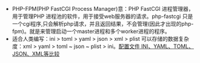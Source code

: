 - PHP-FPM(PHP FastCGI Process Manager)意：PHP FastCGI 进程管理器，用于管理PHP 进程池的软件，用于接受web服务器的请求。php-fastcgi 只是一个cgi程序,只会解析php请求，并且返回结果，不会管理(因此才出现的php-fpm)。就是来管理启动一个master进程和多个worker进程的程序。
- 适合人类编写：ini > toml > yaml > json > xml > plist 可以存储的数据复杂度：xml > yaml > toml ~ json ~ plist > ini。[配置文件 INI、YAML、TOML、JSON、XML等比较](https://kyakya.icu/%E9%85%8D%E7%BD%AE%E6%96%87%E4%BB%B6-ini-yaml-toml-json-xml%E7%AD%89%E6%AF%94%E8%BE%83)
